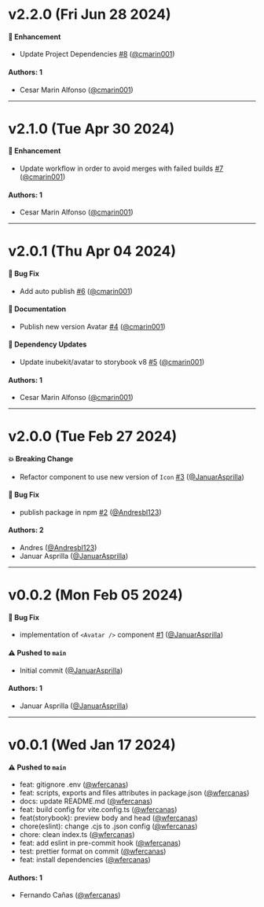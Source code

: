 # v2.2.0 (Fri Jun 28 2024)

#### 🚀 Enhancement

- Update Project Dependencies [#8](https://github.com/selsa-inube/inubekit-avatar/pull/8) ([@cmarin001](https://github.com/cmarin001))

#### Authors: 1

- Cesar Marin Alfonso ([@cmarin001](https://github.com/cmarin001))

---

# v2.1.0 (Tue Apr 30 2024)

#### 🚀 Enhancement

- Update workflow in order to avoid merges with failed builds [#7](https://github.com/selsa-inube/inubekit-avatar/pull/7) ([@cmarin001](https://github.com/cmarin001))

#### Authors: 1

- Cesar Marin Alfonso ([@cmarin001](https://github.com/cmarin001))

---

# v2.0.1 (Thu Apr 04 2024)

#### 🐛 Bug Fix

- Add auto publish [#6](https://github.com/selsa-inube/inubekit-avatar/pull/6) ([@cmarin001](https://github.com/cmarin001))

#### 📝 Documentation

- Publish new version Avatar [#4](https://github.com/selsa-inube/inubekit-avatar/pull/4) ([@cmarin001](https://github.com/cmarin001))

#### 🔩 Dependency Updates

- Update inubekit/avatar to storybook v8 [#5](https://github.com/selsa-inube/inubekit-avatar/pull/5) ([@cmarin001](https://github.com/cmarin001))

#### Authors: 1

- Cesar Marin Alfonso ([@cmarin001](https://github.com/cmarin001))

---

# v2.0.0 (Tue Feb 27 2024)

#### 💥 Breaking Change

- Refactor component to use new version of `Icon` [#3](https://github.com/selsa-inube/inubekit-avatar/pull/3) ([@JanuarAsprilla](https://github.com/JanuarAsprilla))

#### 🐛 Bug Fix

- publish package in npm [#2](https://github.com/selsa-inube/inubekit-avatar/pull/2) ([@Andresbl123](https://github.com/Andresbl123))

#### Authors: 2

- Andres ([@Andresbl123](https://github.com/Andresbl123))
- Januar Asprilla  ([@JanuarAsprilla](https://github.com/JanuarAsprilla))

---

# v0.0.2 (Mon Feb 05 2024)

#### 🐛 Bug Fix

- implementation of  `<Avatar />` component [#1](https://github.com/selsa-inube/inubekit-avatar/pull/1) ([@JanuarAsprilla](https://github.com/JanuarAsprilla))

#### ⚠️ Pushed to `main`

- Initial commit ([@JanuarAsprilla](https://github.com/JanuarAsprilla))

#### Authors: 1

- Januar Asprilla  ([@JanuarAsprilla](https://github.com/JanuarAsprilla))

---

# v0.0.1 (Wed Jan 17 2024)

#### ⚠️ Pushed to `main`

- feat: gitignore .env ([@wfercanas](https://github.com/wfercanas))
- feat: scripts, exports and files attributes in package.json ([@wfercanas](https://github.com/wfercanas))
- docs: update README.md ([@wfercanas](https://github.com/wfercanas))
- feat: build config for vite.config.ts ([@wfercanas](https://github.com/wfercanas))
- feat(storybook): preview body and head ([@wfercanas](https://github.com/wfercanas))
- chore(eslint): change .cjs to .json config ([@wfercanas](https://github.com/wfercanas))
- chore: clean index.ts ([@wfercanas](https://github.com/wfercanas))
- feat: add eslint in pre-commit hook ([@wfercanas](https://github.com/wfercanas))
- test: prettier format on commit ([@wfercanas](https://github.com/wfercanas))
- feat: install dependencies ([@wfercanas](https://github.com/wfercanas))

#### Authors: 1

- Fernando Cañas ([@wfercanas](https://github.com/wfercanas))
